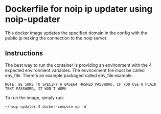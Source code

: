 # Dockerfile for noip ip updater using noip-updater
This docker image updates the specified domain in the config with the public ip making the connection to the noip server.

## Instructions

The best way to run the container is providing an environment with the 4 expected environment variables. The environment file must be called env_file. There's an example packaged called env_file.example.

`NOTE: BE SURE TO SPECIFY A BASE64 HASHED PASSWORD, IF YOU USE A PLAIN TEXT PASSWORD, IT WON'T WORK` 

To run the image, simply run:

```~/noip-updater $ docker-compose up -d```
